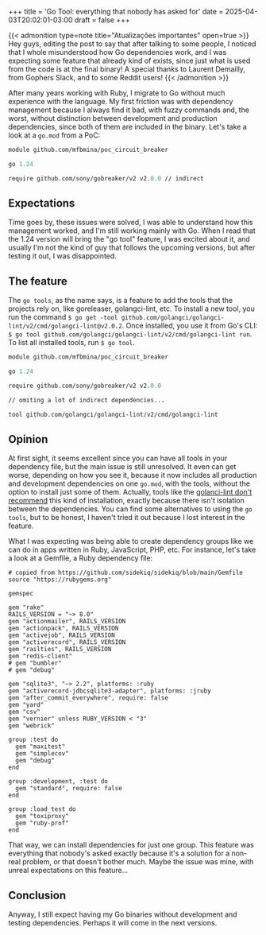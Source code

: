 +++
title = 'Go Tool: everything that nobody has asked for'
date = 2025-04-03T20:02:01-03:00
draft = false
+++

{{< admonition type=note title="Atualizações importantes" open=true >}}
Hey guys, editing the post to say that after talking to some people, I noticed that I whole misunderstood how Go dependencies work, and I was expecting some feature that already kind of exists, since just what is used from the code is at the final binary! A special thanks to Laurent Demailly, from Gophers Slack, and to some Reddit users!
{{< /admonition >}}

After many years working with Ruby, I migrate to Go without much experience with the language. My first friction was with dependency management because I always find it bad, with fuzzy commands and, the worst, without distinction between development and production dependencies, since both of them are included in the binary. Let's take a look at a `go.mod`  from a PoC:

```go.mod
module github.com/mfbmina/poc_circuit_breaker

go 1.24

require github.com/sony/gobreaker/v2 v2.0.0 // indirect
```

## Expectations
Time goes by, these issues were solved, I was able to understand how this management worked, and I'm still working mainly with Go. When I read that the 1.24 version will bring the "go tool" feature, I was excited about it, and usually I'm not the kind of guy that follows the upcoming versions, but after testing it out, I was disappointed.

## The feature
The `go tools`, as the name says, is a feature to add the tools that the projects rely on, like goreleaser, golangci-lint, etc. To install a new tool, you run the command `$ go get -tool github.com/golangci/golangci-lint/v2/cmd/golangci-lint@v2.0.2`.  Once installed, you use it from Go's CLI: `$ go tool github.com/golangci/golangci-lint/v2/cmd/golangci-lint run`.  To list all installed tools, run `$ go tool`.

```go.mod
module github.com/mfbmina/poc_circuit_breaker

go 1.24

require github.com/sony/gobreaker/v2 v2.0.0

// omiting a lot of indirect dependencies...

tool github.com/golangci/golangci-lint/v2/cmd/golangci-lint
```

## Opinion
At first sight, it seems excellent since you can have all tools in your dependency file, but the main issue is still unresolved. It even can get worse, depending on how you see it, because it now includes all production and development dependencies on one `go.mod`, with the tools, without the option to install just some of them. Actually, tools like the [golanci-lint don't recommend](https://golangci-lint.run/welcome/install/#install-from-sources) this kind of installation, exactly because there isn't isolation between the dependencies. You can find some alternatives to using the `go tools`, but to be honest, I haven't tried it out because I lost interest in the feature.

What I was expecting was being able to create dependency groups like we can do in apps written in Ruby, JavaScript, PHP, etc. For instance, let's take a look at a Gemfile, a Ruby dependency file:

```Gemfile
# copied from https://github.com/sidekiq/sidekiq/blob/main/Gemfile
source "https://rubygems.org"

gemspec

gem "rake"
RAILS_VERSION = "~> 8.0"
gem "actionmailer", RAILS_VERSION
gem "actionpack", RAILS_VERSION
gem "activejob", RAILS_VERSION
gem "activerecord", RAILS_VERSION
gem "railties", RAILS_VERSION
gem "redis-client"
# gem "bumbler"
# gem "debug"

gem "sqlite3", "~> 2.2", platforms: :ruby
gem "activerecord-jdbcsqlite3-adapter", platforms: :jruby
gem "after_commit_everywhere", require: false
gem "yard"
gem "csv"
gem "vernier" unless RUBY_VERSION < "3"
gem "webrick"

group :test do
  gem "maxitest"
  gem "simplecov"
  gem "debug"
end

group :development, :test do
  gem "standard", require: false
end

group :load_test do
  gem "toxiproxy"
  gem "ruby-prof"
end
```

That way, we can install dependencies for just one group. This feature was everything that nobody's asked exactly because it's a solution for a non-real problem, or that doesn't bother much. Maybe the issue was mine, with unreal expectations on this feature...

## Conclusion
Anyway, I still expect having my Go binaries without development and testing dependencies. Perhaps it will come in the next versions.
